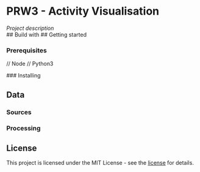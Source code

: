 # PRW3 - Activity Visualisation
_Project description_  
## Build with
## Getting started
### Prerequisites
// Node 
// Python3  

### Installing
## Data
### Sources
### Processing
## License
This project is licensed under the MIT License - see the [license](license) for details.  